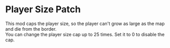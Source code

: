 # Player Size Patch

This mod caps the player size, so the player can't grow as large as the map and die from the border.  
You can change the player size cap up to 25 times. Set it to 0 to disable the cap.
